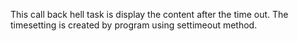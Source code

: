 This call back hell task is display the content after the time out.
The timesetting is created by program using settimeout method.